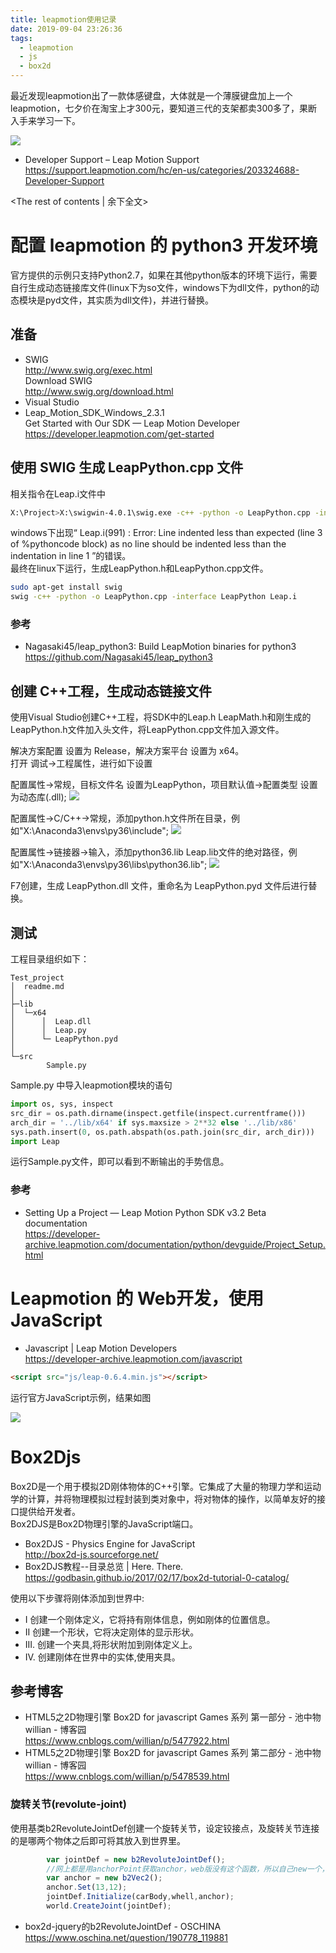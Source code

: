 ```yaml
---
title: leapmotion使用记录
date: 2019-09-04 23:26:36
tags:
  - leapmotion
  - js
  - box2d
---
```


最近发现leapmotion出了一款体感键盘，大体就是一个薄膜键盘加上一个leapmotion，七夕价在淘宝上才300元，要知道三代的支架都卖300多了，果断入手来学习一下。

<img src="leapmotion使用记录\000.png">

* Developer Support – Leap Motion Support  
https://support.leapmotion.com/hc/en-us/categories/203324688-Developer-Support

<!-- more -->
<The rest of contents | 余下全文>


# 配置 leapmotion 的 python3 开发环境

官方提供的示例只支持Python2.7，如果在其他python版本的环境下运行，需要自行生成动态链接库文件(linux下为so文件，windows下为dll文件，python的动态模块是pyd文件，其实质为dll文件)，并进行替换。


## 准备
* SWIG  
http://www.swig.org/exec.html  
Download SWIG  
http://www.swig.org/download.html
* Visual Studio
* Leap_Motion_SDK_Windows_2.3.1  
Get Started with Our SDK — Leap Motion Developer  
https://developer.leapmotion.com/get-started

## 使用 SWIG 生成 LeapPython.cpp 文件

相关指令在Leap.i文件中
``` bash
X:\Project>X:\swigwin-4.0.1\swig.exe -c++ -python -o LeapPython.cpp -interface LeapPython Leap.i
```
windows下出现“ Leap.i(991) : Error: Line indented less than expected (line 3 of %pythoncode block) as no line should be indented less than the indentation in line 1 ”的错误。  
最终在linux下运行，生成LeapPython.h和LeapPython.cpp文件。

``` bash
sudo apt-get install swig
swig -c++ -python -o LeapPython.cpp -interface LeapPython Leap.i
```
### 参考
* Nagasaki45/leap_python3: Build LeapMotion binaries for python3  
https://github.com/Nagasaki45/leap_python3


## 创建 C++工程，生成动态链接文件
使用Visual Studio创建C++工程，将SDK中的Leap.h LeapMath.h和刚生成的LeapPython.h文件加入头文件，将LeapPython.cpp文件加入源文件。  

解决方案配置 设置为 Release，解决方案平台 设置为 x64。  
打开 调试->工程属性，进行如下设置

配置属性->常规，目标文件名 设置为LeapPython，项目默认值->配置类型 设置为动态库(.dll);
<img src="leapmotion使用记录\001.png">

配置属性->C/C++->常规，添加python.h文件所在目录，例如"X:\Anaconda3\envs\py36\include";
<img src="leapmotion使用记录\002.png">

配置属性->链接器->输入，添加python36.lib Leap.lib文件的绝对路径，例如"X:\Anaconda3\envs\py36\libs\python36.lib";
<img src="leapmotion使用记录\003.png">

F7创建，生成 LeapPython.dll 文件，重命名为 LeapPython.pyd 文件后进行替换。

## 测试

工程目录组织如下：  
``` 
Test_project  
│  readme.md  
│    
├─lib  
│  └─x64  
│      │  Leap.dll  
│      │  Leap.py  
│      └─ LeapPython.pyd  
│                
└─src  
        Sample.py  
```     

Sample.py 中导入leapmotion模块的语句

``` python
import os, sys, inspect
src_dir = os.path.dirname(inspect.getfile(inspect.currentframe()))
arch_dir = '../lib/x64' if sys.maxsize > 2**32 else '../lib/x86'
sys.path.insert(0, os.path.abspath(os.path.join(src_dir, arch_dir)))
import Leap 
```

运行Sample.py文件，即可以看到不断输出的手势信息。


### 参考
*  Setting Up a Project — Leap Motion Python SDK v3.2 Beta documentation  
https://developer-archive.leapmotion.com/documentation/python/devguide/Project_Setup.html




# Leapmotion 的 Web开发，使用 JavaScript

* Javascript | Leap Motion Developers  
https://developer-archive.leapmotion.com/javascript

``` html
<script src="js/leap-0.6.4.min.js"></script>
```

运行官方JavaScript示例，结果如图

<img src="leapmotion使用记录\Leap Motion JavaScript Sample.png">




# Box2Djs
Box2D是一个用于模拟2D刚体物体的C++引擎。它集成了大量的物理力学和运动学的计算，并将物理模拟过程封装到类对象中，将对物体的操作，以简单友好的接口提供给开发者。  
Box2DJS是Box2D物理引擎的JavaScript端口。

* Box2DJS - Physics Engine for JavaScript  
http://box2d-js.sourceforge.net/
* Box2DJS教程--目录总览 | Here. There.  
https://godbasin.github.io/2017/02/17/box2d-tutorial-0-catalog/


使用以下步骤将刚体添加到世界中:  
* I 创建一个刚体定义，它将持有刚体信息，例如刚体的位置信息。  
* II 创建一个形状，它将决定刚体的显示形状。
* III. 创建一个夹具,将形状附加到刚体定义上。
* IV. 创建刚体在世界中的实体,使用夹具。

## 参考博客
* HTML5之2D物理引擎 Box2D for javascript Games 系列 第一部分 - 池中物willian - 博客园  
https://www.cnblogs.com/willian/p/5477922.html
* HTML5之2D物理引擎 Box2D for javascript Games 系列 第二部分 - 池中物willian - 博客园  
https://www.cnblogs.com/willian/p/5478539.html



### 旋转关节(revolute-joint)  
使用基类b2RevoluteJointDef创建一个旋转关节，设定铰接点，及旋转关节连接的是哪两个物体之后即可将其放入到世界里。
``` javascript
        var jointDef = new b2RevoluteJointDef();
        //网上都是用anchorPoint获取anchor，web版没有这个函数，所以自己new一个，然后initialize（bodyA，bodyB，b2Vec2）定义传值就好了
        var anchor = new b2Vec2();
        anchor.Set(13,12);
        jointDef.Initialize(carBody,whell,anchor);
        world.CreateJoint(jointDef);
```
* box2d-jquery的b2RevoluteJointDef - OSCHINA  
https://www.oschina.net/question/190778_119881










